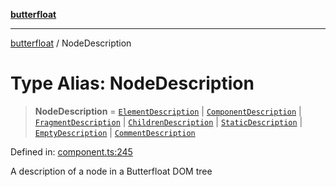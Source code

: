 [**butterfloat**](../README.md)

***

[butterfloat](../globals.md) / NodeDescription

# Type Alias: NodeDescription

> **NodeDescription** = [`ElementDescription`](../interfaces/ElementDescription.md) \| [`ComponentDescription`](../interfaces/ComponentDescription.md) \| [`FragmentDescription`](../interfaces/FragmentDescription.md) \| [`ChildrenDescription`](../interfaces/ChildrenDescription.md) \| [`StaticDescription`](../interfaces/StaticDescription.md) \| [`EmptyDescription`](../interfaces/EmptyDescription.md) \| [`CommentDescription`](../interfaces/CommentDescription.md)

Defined in: [component.ts:245](https://github.com/WorldMaker/butterfloat/blob/f0f5f6205e72911354af687f4fb1c543d3ebd586/component.ts#L245)

A description of a node in a Butterfloat DOM tree
